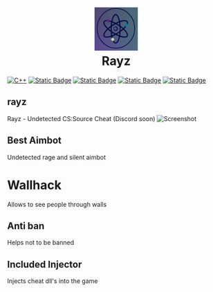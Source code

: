 <h1 align="center">
<img src="https://github.com/Rayzware/rayz/blob/07f428c79d74715ff8a7343fddbf71fa8112bf2f/logo_rayz.jpg" alt="icon" style="width: 100px; height: 100px"><br>Rayz
</h1>

[![C++](https://img.shields.io/badge/build-C++-blue?style=flat&label=Language&logo=visualstudio&logoColor=%231082c3)](https://en.wikipedia.org/wiki/C%2B%2B)
[![Static Badge](https://img.shields.io/badge/Download-Rayz?style=flat&logo=DocuSign&logoColor=orange&labelColor=gray&color=orange)](https://github.com/brokenmoony/rayz/releases)
[![Static Badge](https://img.shields.io/badge/CS%3ASource(V34)-CSS?style=flat&logo=counterstrike&logoColor=white&label=Game&labelColor=gray&color=green)](https://en.wikipedia.org/wiki/Counter-Strike:_Source)
[![Static Badge](https://img.shields.io/badge/Down(Temporarily)-CSS?style=flat&logo=carrd&logoColor=white&label=Website&labelColor=gray&color=red)](https://rayzware.carrd.co)
[![Static Badge](https://img.shields.io/badge/Discord-Rayz?style=flat&logo=discord&logoColor=%25234ec920&label=chat&labelColor=gray&color=green)](https://discord.gg/CGUqAcqpC)


## rayz
Rayz - Undetected CS:Source Cheat (Discord soon)
![Screenshot](https://cdn.discordapp.com/attachments/1088009763444494427/1210240612440350740/JRlygPe.png?ex=65e9d767&is=65d76267&hm=eae5332884e680915f493ebe32c0c332179fca1381ea367f7002730e9d6982c2&)
## Best Aimbot
Undetected rage and silent aimbot
# Wallhack
Allows to see people through walls
## Anti ban
Helps not to be banned
## Included Injector
Injects cheat dll's into the game 
